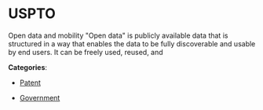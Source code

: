 # USPTO

Open data and mobility "Open data" is publicly available data that is structured in a way that enables the data to be fully discoverable and usable by end users. It can be freely used, reused, and

**Categories**:

- [Patent](https://github/apis-list/apis-list#patent)

- [Government](https://github/apis-list/apis-list#government)



